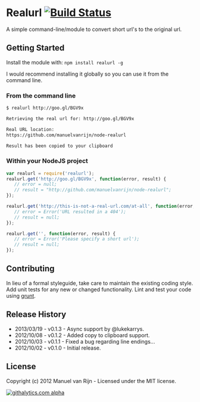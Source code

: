 # Realurl [![Build Status](https://secure.travis-ci.org/manuelvanrijn/node-realurl.png)](http://travis-ci.org/manuelvanrijn/node-realurl)

A simple command-line/module to convert short url's to the original url.

## Getting Started
Install the module with: `npm install realurl -g`

I would recommend installing it globally so you can use it from the command line.

### From the command line

```bash
$ realurl http://goo.gl/BGV9x

Retrieving the real url for: http://goo.gl/BGV9x

Real URL location:
https://github.com/manuelvanrijn/node-realurl

Result has been copied to your clipboard
```

### Within your NodeJS project

```javascript
var realurl = require('realurl');
realurl.get('http://goo.gl/BGV9x', function(error, result) {
   // error = null;
   // result = "http://github.com/manuelvanrijn/node-realurl";
});

realurl.get('http://this-is-not-a-real-url.com/at-all', function(error, result) {
   // error = Error('URL resulted in a 404');
   // result = null;
});

realurl.get('', function(error, result) {
   // error = Error('Please specify a short url');
   // result = null;
});
```

## Contributing
In lieu of a formal styleguide, take care to maintain the existing coding style. Add unit tests for any new or changed functionality. Lint and test your code using [grunt](https://github.com/cowboy/grunt).

## Release History

* 2013/03/19 - v0.1.3 - Async support by @lukekarrys.
* 2012/10/08 - v0.1.2 - Added copy to clipboard support.
* 2012/10/03 - v0.1.1 - Fixed a bug regarding line endings...
* 2012/10/02 - v0.1.0 - Initial release.

## License

Copyright (c) 2012 Manuel van Rijn - Licensed under the MIT license.

[![githalytics.com alpha](https://cruel-carlota.pagodabox.com/3b2c11583454014a8437074fa7f0ad84 "githalytics.com")](http://githalytics.com/manuelvanrijn/node-realurl)
